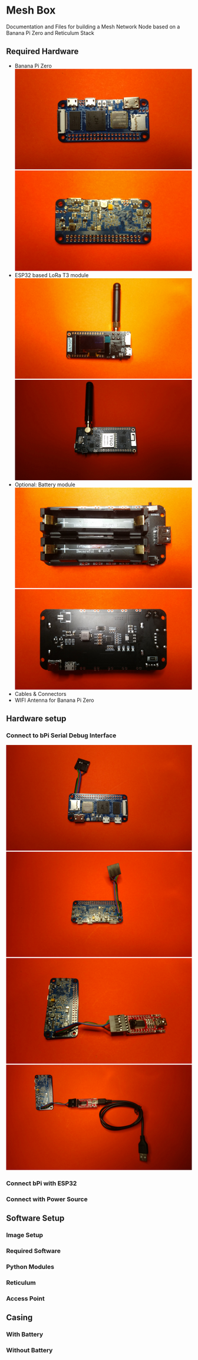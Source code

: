 # Mesh Box
Documentation and Files for building a Mesh Network Node based on a Banana Pi Zero and Reticulum Stack

## Required Hardware
- Banana Pi Zero
![bP1 zero front](images/bPi_zero_front.jpg)
![bP1 zero back](images/bPi_zero_back.jpg)
- ESP32 based LoRa T3 module
![T3 front](images/T3_front.jpg)
![T3 back](images/T3_back.jpg)
- Optional: Battery module
![Battery front](images/battery_front.jpg)
![Battery back](images/battery_back.jpg)
- Cables & Connectors
- WIFI Antenna for Banana Pi Zero

## Hardware setup

### Connect to bPi Serial Debug Interface
![bP1 zero serial front](images/bPi_zero_serial_front.jpg)
![bP1 zero serial_back](images/bPi_zero_serial_back.jpg)
![bP1 zero ftdi](images/bPi_zero_ftdi.jpg)
![bP1 zero serial_all](images/bPi_zero_serial_all.jpg)


### Connect bPi with ESP32

### Connect with Power Source


## Software Setup

### Image Setup

### Required Software

### Python Modules

### Reticulum

### Access Point


## Casing

### With Battery

### Without Battery
